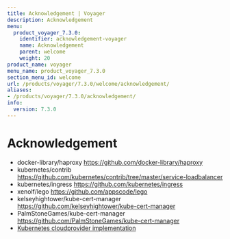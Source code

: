 ```yaml
---
title: Acknowledgement | Voyager
description: Acknowledgement
menu:
  product_voyager_7.3.0:
    identifier: acknowledgement-voyager
    name: Acknowledgement
    parent: welcome
    weight: 20
product_name: voyager
menu_name: product_voyager_7.3.0
section_menu_id: welcome
url: /products/voyager/7.3.0/welcome/acknowledgement/
aliases:
- /products/voyager/7.3.0/acknowledgement/
info:
  version: 7.3.0
---
```


# Acknowledgement

 - docker-library/haproxy https://github.com/docker-library/haproxy
 - kubernetes/contrib https://github.com/kubernetes/contrib/tree/master/service-loadbalancer
 - kubernetes/ingress https://github.com/kubernetes/ingress
 - xenolf/lego https://github.com/appscode/lego
 - kelseyhightower/kube-cert-manager https://github.com/kelseyhightower/kube-cert-manager
 - PalmStoneGames/kube-cert-manager https://github.com/PalmStoneGames/kube-cert-manager
 - [Kubernetes cloudprovider implementation](https://github.com/kubernetes/kubernetes/tree/master/pkg/cloudprovider)
